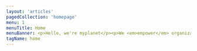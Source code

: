 ```yaml
---
layout: 'articles'
pagedCollection: 'homepage'
menu: 1
menuTitle: Home
menuBanner: <p>Hello, we're myplanet</p><p>We <em>empower</em> organizations to deliver great digital <em>products</em></p>
tagName: home
---
```

